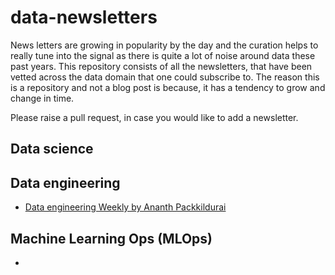 # data-newsletters

News letters are growing in popularity by the day and the curation helps to really tune into the signal as there is quite a lot of noise around data these past years.
This repository consists of all the newsletters, that have been vetted across the data domain that one could subscribe to. The reason this is a repository and not a blog post is because, it has a tendency to grow and change in time. 

Please raise a pull request, in case you would like to add a newsletter. 


## Data science 




## Data engineering

* [Data engineering Weekly by Ananth Packkildurai](https://www.dataengineeringweekly.com/)



## Machine Learning Ops (MLOps)

* 




